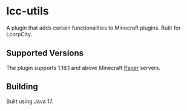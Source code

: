 # lcc-utils
A plugin that adds certain functionalities to Minecraft plugins. Built for LcorpCity.

## Supported Versions

The plugin supports 1.18.1 and above Minecraft [Paper](https://papermc.io/downloads) servers.

## Building

Built using Java 17.
